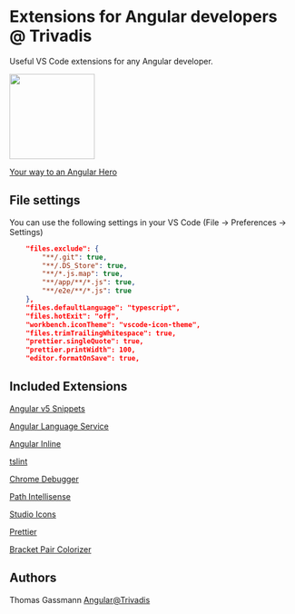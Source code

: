 # Extensions for Angular developers @ Trivadis

Useful VS Code extensions for any Angular developer.

<img src="https://github.com/TrivadisCloud/vscode-ngtvd-extensions/blob/master/images/TrivadisAngular_logo-01.jpg?raw=true" style="height: 150px" />

[Your way to an Angular Hero](https://m.trivadis.com/angular-schulung)

## File settings

You can use the following settings in your VS Code (File -> Preferences -> Settings)

```json
    "files.exclude": {
        "**/.git": true,
		"**/.DS_Store": true,
        "**/*.js.map": true,
        "**/app/**/*.js": true,
        "**/e2e/**/*.js": true
    },
    "files.defaultLanguage": "typescript",
	"files.hotExit": "off",
    "workbench.iconTheme": "vscode-icon-theme",
    "files.trimTrailingWhitespace": true,
    "prettier.singleQuote": true,
    "prettier.printWidth": 100,
    "editor.formatOnSave": true,
```

## Included Extensions

[Angular v5 Snippets](https://marketplace.visualstudio.com/items?itemName=johnpapa.Angular2)

[Angular Language Service](https://marketplace.visualstudio.com/items?itemName=Angular.ng-template)

[Angular Inline](https://marketplace.visualstudio.com/items?itemName=natewallace.angular2-inline)

[tslint](https://marketplace.visualstudio.com/items?itemName=eg2.tslint)

[Chrome Debugger](https://marketplace.visualstudio.com/items?itemName=msjsdiag.debugger-for-chrome)

[Path Intellisense](https://marketplace.visualstudio.com/items?itemName=christian-kohler.path-intellisense)

[Studio Icons](https://marketplace.visualstudio.com/items?itemName=jtlowe.vscode-icon-theme)

[Prettier](https://marketplace.visualstudio.com/items?itemName=esbenp.prettier-vscode)

[Bracket Pair Colorizer](https://marketplace.visualstudio.com/items?itemName=CoenraadS.bracket-pair-colorizer)

## Authors

Thomas Gassmann
[Angular@Trivadis](https://m.trivadis.com/angular)
